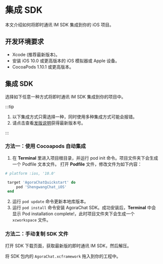# 集成 SDK

本文介绍如何将即时通讯 IM SDK 集成到你的 iOS 项目。

## 开发环境要求

- Xcode (推荐最新版本)。
- 安装 iOS 10.0 或更高版本的 iOS 模拟器或 Apple 设备。
- CocoaPods 1.10.1 或更高版本。

## 集成 SDK

选择如下任意一种方式将即时通讯 IM SDK 集成到你的项目中。

:::tip

1. 以下集成方式只需选择一种，同时使用多种集成方式可能会报错。
2. 请点击查看[发版说明](releasenote.html)获得最新版本号。

:::

### 方法一：使用 Cocoapods 自动集成

1. 在 **Terminal** 里进入项目根目录，并运行 pod init 命令。项目文件夹下会生成一个 Podfile 文本文件。
打开 **Podfile** 文件，修改文件为如下内容：

```ruby
# platform :ios, '10.0'

 target 'AgoraChatQuickstart' do
     pod 'ShengwangChat_iOS'
 end
 ```

2. 运行 `pod update` 命令更新本地库版本。
3. 运行 `pod install` 命令安装 AgoraChat SDK。成功安装后，**Terminal** 中会显示 Pod installation complete!，此时项目文件夹下会生成一个 `xcworkspace` 文件。

### 方法二：手动复制 SDK 文件

打开 SDK 下载页面，获取最新版的即时通讯 IM SDK，然后解压。

将 SDK 包内的 `AgoraChat.xcframework` 拖入到你的工程中。
